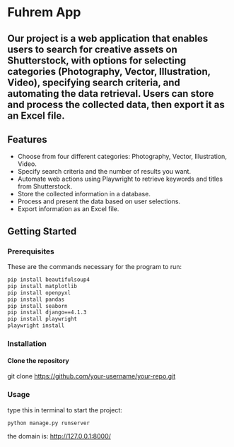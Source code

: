 # Fuhrem App

## Our project is a web application that enables users to search for creative assets on Shutterstock, with options for selecting categories (Photography, Vector, Illustration, Video), specifying search criteria, and automating the data retrieval. Users can store and process the collected data, then export it as an Excel file.

## Features

- Choose from four different categories: Photography, Vector, Illustration, Video.
- Specify search criteria and the number of results you want.
- Automate web actions using Playwright to retrieve keywords and titles from Shutterstock.
- Store the collected information in a database.
- Process and present the data based on user selections.
- Export information as an Excel file.

## Getting Started

### Prerequisites

These are the commands necessary for the program to run:

```bash
pip install beautifulsoup4
pip install matplotlib
pip install openpyxl
pip install pandas
pip install seaborn
pip install django==4.1.3
pip install playwright
playwright install
```
### Installation

#### Clone the repository
git clone https://github.com/your-username/your-repo.git

### Usage
type this in terminal to start the project:
```bash
python manage.py runserver
```
the domain is: http://127.0.0.1:8000/
